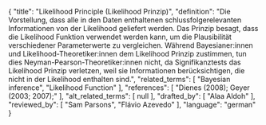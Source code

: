 {
    "title": "Likelihood Principle (Likelihood Prinzip)",
    "definition": "Die Vorstellung, dass alle in den Daten enthaltenen schlussfolgerelevanten Informationen von der Likelihood geliefert werden. Das Prinzip besagt, dass die Likelihood Funktion verwendet werden kann, um die Plausibilität verschiedener Parameterwerte zu vergleichen. Während Bayesianer:innen und Likelihood-Theoretiker:innen dem Likelihood Prinzip zustimmen, tun dies Neyman-Pearson-Theoretiker:innen nicht, da Signifikanztests das Likelihood Prinzip verletzen, weil sie Informationen berücksichtigen, die nicht in der Likelihood enthalten sind.",
    "related_terms": [
        "Bayesian inference",
        "Likelihood Function"
    ],
    "references": [
        "Dienes (2008); Geyer (2003; 2007);"
    ],
    "alt_related_terms": [
        null
    ],
    "drafted_by": [
        "Alaa Aldoh"
    ],
    "reviewed_by": [
        "Sam Parsons",
        "Flávio Azevedo"
    ],
    "language": "german"
}